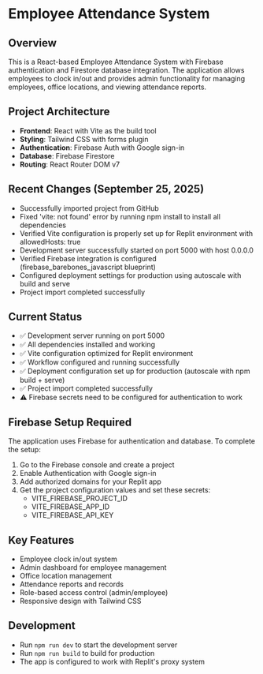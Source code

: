 # Employee Attendance System

## Overview
This is a React-based Employee Attendance System with Firebase authentication and Firestore database integration. The application allows employees to clock in/out and provides admin functionality for managing employees, office locations, and viewing attendance reports.

## Project Architecture
- **Frontend**: React with Vite as the build tool
- **Styling**: Tailwind CSS with forms plugin
- **Authentication**: Firebase Auth with Google sign-in
- **Database**: Firebase Firestore
- **Routing**: React Router DOM v7

## Recent Changes (September 25, 2025)
- Successfully imported project from GitHub
- Fixed 'vite: not found' error by running npm install to install all dependencies
- Verified Vite configuration is properly set up for Replit environment with allowedHosts: true
- Development server successfully started on port 5000 with host 0.0.0.0
- Verified Firebase integration is configured (firebase_barebones_javascript blueprint)
- Configured deployment settings for production using autoscale with build and serve
- Project import completed successfully

## Current Status
- ✅ Development server running on port 5000
- ✅ All dependencies installed and working
- ✅ Vite configuration optimized for Replit environment
- ✅ Workflow configured and running successfully
- ✅ Deployment configuration set up for production (autoscale with npm build + serve)
- ✅ Project import completed successfully
- ⚠️ Firebase secrets need to be configured for authentication to work

## Firebase Setup Required
The application uses Firebase for authentication and database. To complete the setup:

1. Go to the Firebase console and create a project
2. Enable Authentication with Google sign-in
3. Add authorized domains for your Replit app
4. Get the project configuration values and set these secrets:
   - VITE_FIREBASE_PROJECT_ID
   - VITE_FIREBASE_APP_ID
   - VITE_FIREBASE_API_KEY

## Key Features
- Employee clock in/out system
- Admin dashboard for employee management
- Office location management
- Attendance reports and records
- Role-based access control (admin/employee)
- Responsive design with Tailwind CSS

## Development
- Run `npm run dev` to start the development server
- Run `npm run build` to build for production
- The app is configured to work with Replit's proxy system